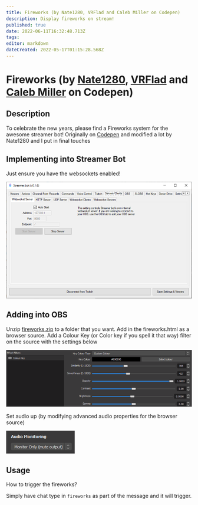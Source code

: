 ```yaml
---
title: Fireworks (by Nate1280, VRFlad and Caleb Miller on Codepen)
description: Display fireworks on stream!
published: true
date: 2022-06-11T16:32:48.713Z
tags: 
editor: markdown
dateCreated: 2022-05-17T01:15:28.568Z
---
```


# Fireworks (by [Nate1280](https://www.twitch.tv/nate1280), [VRFlad](https://www.twitch.tv/vrflad) and [Caleb Miller](https://codepen.io/MillerTime) on Codepen)

## Description

To celebrate the new years, please find a Fireworks system for the awesome streamer bot!
Originally on [Codepen](https://codepen.io/MillerTime/pen/XgpNwb) and modified a lot by Nate1280 and I put in final touches

## Implementing into Streamer Bot

Just ensure you have the websockets enabled!

![fireworks-websocket.png](fireworks/images/fireworks-websocket.png)

## Adding into OBS

Unzip [fireworks.zip](/fireworks/files/fireworks.zip) to a folder that you want.
Add in the fireworks.html as a browser source.
Add a Colour Key (or Color key if you spell it that way) filter on the source with the settings below

![fireworks-obscolorkey.png](fireworks/images/fireworks-obscolorkey.png)

Set audio up (by modifying advanced audio properties for the browser source)

![fireworks-audio.png](fireworks/images/fireworks-audio.png)

## Usage

How to trigger the fireworks?

Simply have chat type in ``fireworks`` as part of the message and it will trigger.
